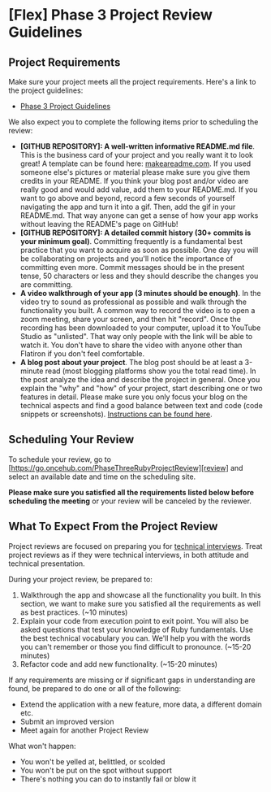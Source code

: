 # [Flex] Phase 3 Project Review Guidelines

## Project Requirements

Make sure your project meets all the project requirements. Here's a link to the
project guidelines:

- [Phase 3 Project Guidelines](https://github.com/learn-co-curriculum/phase-3-sinatra-react-project)

We also expect you to complete the following items prior to scheduling the
review:

- **[GITHUB REPOSITORY]: A well-written informative README.md file**. This is
  the business card of your project and you really want it to look great! A
  template can be found here: [makeareadme.com](makeareadme.com). If you used
  someone else's pictures or material please make sure you give them credits in
  your README. If you think your blog post and/or video are really good and
  would add value, add them to your README.md. If you want to go above and
  beyond, record a few seconds of yourself navigating the app and turn it into a
  gif. Then, add the gif in your README.md. That way anyone can get a sense of
  how your app works without leaving the README's page on GitHub!
- **[GITHUB REPOSITORY]: A detailed commit history (30+ commits is your minimum
  goal)**. Committing frequently is a fundamental best practice that you want to
  acquire as soon as possible. One day you will be collaborating on projects and
  you'll notice the importance of committing even more. Commit messages should
  be in the present tense, 50 characters or less and they should describe the
  changes you are committing.
- **A video walkthrough of your app (3 minutes should be enough)**. In the video
  try to sound as professional as possible and walk through the functionality
  you built. A common way to record the video is to open a zoom meeting, share
  your screen, and then hit "record". Once the recording has been downloaded to
  your computer, upload it to YouTube Studio as "unlisted". That way only people
  with the link will be able to watch it. You don't have to share the video with
  anyone other than Flatiron if you don't feel comfortable.
- **A blog post about your project**. The blog post should be at least a
  3-minute read (most blogging platforms show you the total read time). In the
  post analyze the idea and describe the project in general. Once you explain
  the "why" and "how" of your project, start describing one or two features in
  detail. Please make sure you only focus your blog on the technical aspects and
  find a good balance between text and code (code snippets or screenshots).
  [Instructions can be found here](https://docs.google.com/document/d/1i6NqCgYZd9DC25Om9agZ4lX-U_7DmjH0ZTBpOWMAn9Q/edit?usp=sharing).

## Scheduling Your Review

To schedule your review, go to
[https://go.oncehub.com/PhaseThreeRubyProjectReview][review] and select an
available date and time on the scheduling site.

**Please make sure you satisfied all the requirements listed below before
scheduling the meeting** or your review will be canceled by the reviewer.

[review]: https://go.oncehub.com/PhaseThreeRubyProjectReview

## What To Expect From the Project Review

Project reviews are focused on preparing you for [technical interviews][]. Treat
project reviews as if they were technical interviews, in both attitude and
technical presentation.

During your project review, be prepared to:

1. Walkthrough the app and showcase all the functionality you built. In this
   section, we want to make sure you satisfied all the requirements as well as
   best practices. (~10 minutes)
2. Explain your code from execution point to exit point. You will also be asked
   questions that test your knowledge of Ruby fundamentals. Use the best technical
   vocabulary you can. We'll help you with the words you can't remember or those
   you find difficult to pronounce. (~15-20 minutes)
3. Refactor code and add new functionality. (~15-20 minutes)

If any requirements are missing or if significant gaps in understanding are
found, be prepared to do one or all of the following:

- Extend the application with a new feature, more data, a different domain etc.
- Submit an improved version
- Meet again for another Project Review

What won't happen:

- You won't be yelled at, belittled, or scolded
- You won't be put on the spot without support
- There's nothing you can do to instantly fail or blow it

[technical interviews]: https://www.brightnetwork.co.uk/career-path-guides/technology-it-software-development/five-ways-stand-out-your-technology/what-expect-technical-interview/
